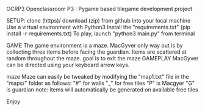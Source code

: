 OCRP3
Openclassroom P3 : Pygame based tilegame development project

SETUP:
clone (https)/ download (zip) from github into your local machine 
Use a virtual environment with Python3 Install the "requirements.txt" (pip install -r requirements.txt) 
To play, launch "python3 main.py" from terminal

GAME
The game environment is a maze. MacGyver only way out is by collecting three items before facing the guardian. Items are scattered at random throughout the maze. goal is to exit the maze
GAMEPLAY
MacGyver can be directed using your keyboard arrow keys.

maze
Maze can easily be tweaked by modifying the "map1.txt" file in the "maps/" folder as follows: "#" for walls "_" for free tiles "P" is Macgyer "G" is guardian note: items will automatically be generated on available free tiles

Enjoy
